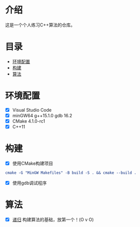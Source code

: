 # 介绍
这是一个个人练习C++算法的仓库。

# 目录
- [环境配置](#环境配置)
- [构建](#构建)
- [算法](#算法)


# 环境配置
- [x] Visual Studio Code
- [x] minGW64 g++15.1.0 gdb 16.2
- [x] CMake 4.1.0-rc1
- [x] C++11

# 构建
- [x] 使用CMake构建项目
```cmake
cmake -G "MinGW Makefiles" -B build -S . && cmake --build .
```
- [x] 使用gdb调试程序

# 算法
- [x] [递归](./001-Recursion/src/main.cpp) 构建算法的基础，放第一个！(O v O)


